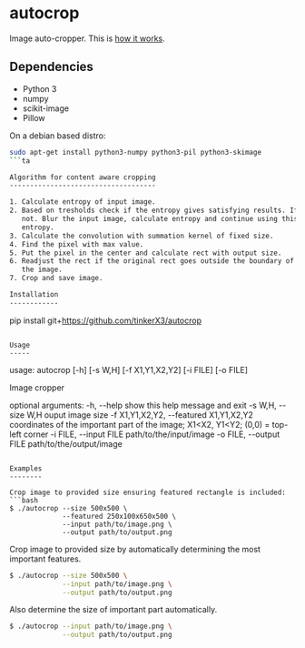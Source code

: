 autocrop
========

Image auto-cropper. This is [how it works][how].

[how]: http://nbviewer.ipython.org/github/tinkerX3/autocrop/blob/master/doc/autocrop.ipynb

Dependencies
------------
* Python 3
* numpy
* scikit-image
* Pillow

On a debian based distro:

```bash
sudo apt-get install python3-numpy python3-pil python3-skimage
```ta

Algorithm for content aware cropping
------------------------------------

1. Calculate entropy of input image.
2. Based on tresholds check if the entropy gives satisfying results. If
   not. Blur the input image, calculate entropy and continue using this
   entropy.
3. Calculate the convolution with summation kernel of fixed size.
4. Find the pixel with max value.
5. Put the pixel in the center and calculate rect with output size.
6. Readjust the rect if the original rect goes outside the boundary of
   the image.
7. Crop and save image.

Installation
------------

```
pip install git+https://github.com/tinkerX3/autocrop
```

Usage
-----

```
usage: autocrop [-h] [-s W,H] [-f X1,Y1,X2,Y2] [-i FILE] [-o FILE]

Image cropper

optional arguments:
  -h, --help            show this help message and exit
  -s W,H, --size W,H    ouput image size
  -f X1,Y1,X2,Y2, --featured X1,Y1,X2,Y2
                        coordinates of the important part of the image;
                        X1<X2, Y1<Y2; (0,0) = top-left corner
  -i FILE, --input FILE
                        path/to/the/input/image
  -o FILE, --output FILE
                        path/to/the/output/image
```

Examples
--------

Crop image to provided size ensuring featured rectangle is included:
```bash
$ ./autocrop --size 500x500 \
             --featured 250x100x650x500 \
             --input path/to/image.png \
             --output path/to/output.png
```

Crop image to provided size by automatically determining the most
important features.
```bash
$ ./autocrop --size 500x500 \
             --input path/to/image.png \
             --output path/to/output.png
```

Also determine the size of important part automatically.
```bash
$ ./autocrop --input path/to/image.png \
             --output path/to/output.png
```

